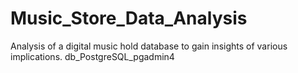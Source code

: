 # Music_Store_Data_Analysis
Analysis of a digital music hold database to gain insights of various implications.  db_PostgreSQL_pgadmin4
